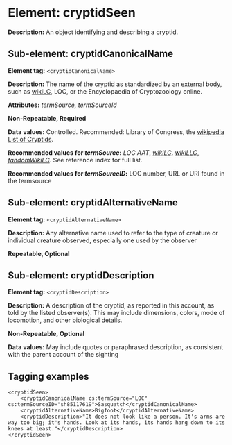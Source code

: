 # Element: cryptidSeen

**Description:** An object identifying and describing a cryptid.

## Sub-element: cryptidCanonicalName
**Element tag:** `<cryptidCanonicalName>`

**Description:** The name of the cryptid as standardized by an external body, such as [wikiLC](https://en.wikipedia.org/wiki/List_of_cryptids), LOC, or the Encyclopaedia of Cryptozoology online.

**Attributes:** *termSource, termSourceId*

**Non-Repeatable, Required**

**Data values:**  Controlled. Recommended: Library of Congress, the [wikipedia List of Cryptids](https://en.wikipedia.org/wiki/List_of_cryptids).

**Recommended values for *termSource*:** *LOC* *AAT*, *[wikiLC](https://en.wikipedia.org/wiki/List_of_cryptids)*. *[wikiLLC](https://en.wikipedia.org/wiki/Lists_of_legendary_creatures)*, *[fandomWikiLC](https://cryptidz.fandom.com/wiki/List_of_Cryptids)*. See reference index for full list.

**Recommended values for *termSourceID*:** LOC number, URL or URI found in the termsource

## Sub-element: cryptidAlternativeName

**Element tag:** `<cryptidAlternativeName>`

**Description:** Any alternative name used to refer to the type of creature or individual creature observed, especially one used by the observer

**Repeatable, Optional** 

## Sub-element: cryptidDescription
**Element tag:** `<cryptidDescription>`

**Description:** A description of the cryptid, as reported in this account, as told by the listed observer(s). This may include dimensions, colors, mode of locomotion, and other biological details.

**Non-Repeatable, Optional** 

**Data values:** May include quotes or paraphrased description, as consistent with the parent account of the sighting


## Tagging examples
```
<cryptidSeen>
    <cryptidCanonicalName cs:termSource="LOC" cs:termSourceID="sh85117619">Sasquatch</cryptidCanonicalName>
    <cryptidAlternativeName>Bigfoot</cryptidAlternativeName>
    <cryptidDescription>"It does not look like a person. It's arms are way too big; it's hands. Look at its hands, its hands hang down to its knees at least."</cryptidDescription>
</cryptidSeen>
```
